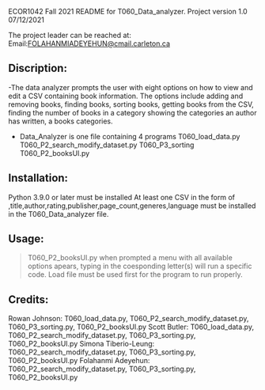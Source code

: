 ECOR1042 Fall 2021 README for T060_Data_analyzer. Project version 1.0 07/12/2021

The project leader can be reached at:
Email:FOLAHANMIADEYEHUN@cmail.carleton.ca

Discription:
------------

-The data analyzer prompts the user with eight options on how to view and edit 
a CSV containing book information. The options include adding and removing 
books, finding books, sorting books, getting books from the CSV, finding 
the number of books in a category showing the categories an author has written,
a books categories.

- Data_Analyzer is one file containing 4 programs
T060_load_data.py				
T060_P2_search_modify_dataset.py
T060_P3_sorting
T060_P2_booksUI.py

Installation:
-------------
Python 3.9.0 or later must be installed
At least one CSV in the form of 
,title,author,rating,publisher,page_count,generes,language
must be installed in the T060_Data_analyzer file.

Usage:
------
>T060_P2_booksUI.py
when prompted a menu with all available options apears, typing in the
coesponding letter(s) will run a specific code. Load file must be used first 
for the program to run properly.

Credits:
--------
Rowan Johnson:	      T060_load_data.py, T060_P2_search_modify_dataset.py, T060_P3_sorting.py, T060_P2_booksUI.py
Scott Butler:         T060_load_data.py, T060_P2_search_modify_dataset.py, T060_P3_sorting.py, T060_P2_booksUI.py
Simona Tiberio-Leung: T060_P2_search_modify_dataset.py, T060_P3_sorting.py, T060_P2_booksUI.py
Folahanmi Adeyehun:   T060_P2_search_modify_dataset.py, T060_P3_sorting.py, T060_P2_booksUI.py
